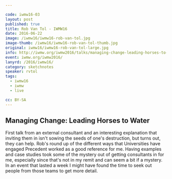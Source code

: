 ```yaml
---

code: iwmw16-03
layout: post
published: true
title: Rob Van Tol - IWMW16
date: 2016-06-22
image: /iwmw16/iwmw16-rob-van-tol.jpg
image-thumb: /iwmw16/iwmw16-rob-van-tol-thumb.jpg
original: iwmw16/iwmw16-rob-van-tol-large.jpg
info: http://iwmw.org/iwmw2016/talks/managing-change-leading-horses-to-water/
event: iwmw.org/iwmw2016/
lanyrd: /2016/iwmw16/
category: sketchnotes
speaker: rvtol
tags:
  - iwmw16
  - iwmw
  - live

cc: BY-SA
---
```



## Managing Change: Leading Horses to Water ##

First talk from an external consultant and an interesting explanation that inviting them in isn't sowing the seeds of one's destruction, but turns out, they can help. Rob's round up of the different ways that Universities have engaged Precedent worked as a good reference for me. Having examples and case studies took some of the mystery out of getting consultants in for me, especially since that's not in my remit and can seem a bit if a mystery. In an event that lasted a week I might have found the time to seek out people from those teams to get more detail.
